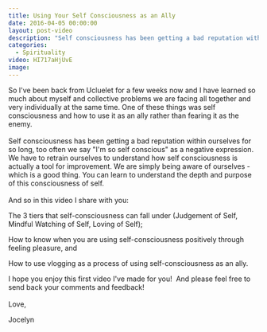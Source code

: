 ```yaml
---
title: Using Your Self Consciousness as an Ally
date: 2016-04-05 00:00:00
layout: post-video
description: "Self consciousness has been getting a bad reputation within ourselves for so long, too often we say \"I'm so self conscious\" as a negative expression."
categories:
  - Spirituality
video: HI717aHjUvE
image:
---
```



So I've been back from Ucluelet for a few weeks now and I have learned so much about myself and collective problems we are facing all together and very individually at the same time. One of these things was self consciousness and how to use it as an ally rather than fearing it as the enemy.
<br>
<br>Self consciousness has been getting a bad reputation within ourselves for so long, too often we say "I'm so self conscious" as a negative expression. We have to retrain ourselves to understand how self consciousness is actually a tool for improvement. We are simply being aware of ourselves - which is a good thing. You can learn to understand the depth and purpose of this consciousness of self.
<br>
<br>And so in this video I share with you:

The 3 tiers that self-consciousness can fall under (Judgement of Self, Mindful Watching of Self, Loving of Self);
<br>

How to know when you are using self-consciousness positively through feeling pleasure, and

How to use vlogging as a process of using self-consciousness as an ally.

I hope you enjoy this first video I've made for you!  And please feel free to send back your comments and feedback!
<br>
<br>Love,

Jocelyn